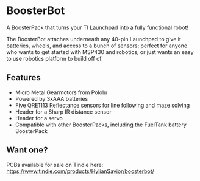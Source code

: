 BoosterBot
==========

A BoosterPack that turns your TI Launchpad into a fully functional robot!

The BoosterBot attaches underneath any 40-pin Launchpad to give it batteries, wheels, and access to a bunch of sensors; perfect for anyone who wants to get started with MSP430 and robotics, or just wants an easy to use robotics platform to build off of.

Features
--------
* Micro Metal Gearmotors from Pololu
* Powered by 3xAAA batteries
* Five QRE1113 Reflectance sensors for line following and maze solving
* Header for a Sharp IR distance sensor
* Header for a servo
* Compatible with other BoosterPacks, including the FuelTank battery BoosterPack

Want one?
---------
PCBs available for sale on Tindie here: https://www.tindie.com/products/HylianSavior/boosterbot/
